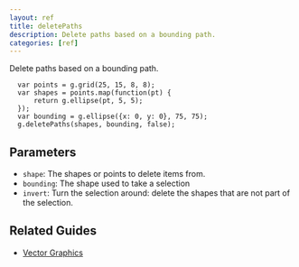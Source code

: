 ```yaml
---
layout: ref
title: deletePaths
description: Delete paths based on a bounding path.
categories: [ref]
---
```

Delete paths based on a bounding path.

      var points = g.grid(25, 15, 8, 8);
      var shapes = points.map(function(pt) {
          return g.ellipse(pt, 5, 5);
      });
      var bounding = g.ellipse({x: 0, y: 0}, 75, 75);
      g.deletePaths(shapes, bounding, false);

## Parameters
- `shape`: The shapes or points to delete items from.
- `bounding`: The shape used to take a selection
- `invert`: Turn the selection around: delete the shapes that are not part of the selection.

## Related Guides
- [Vector Graphics](/guide/vector.html)